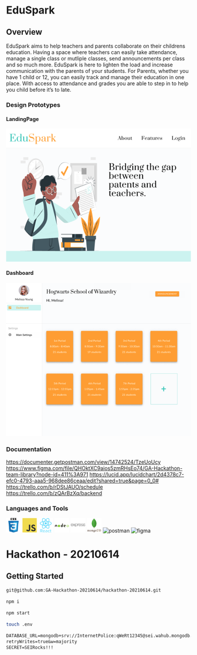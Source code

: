# EduSpark

## Overview 

EduSpark aims to help teachers and parents collaborate on their childrens education. 
Having a space where teachers can easily take attendance, manage a single class or mutliple classes, send announcements per class and so much more. EduSpark is here to lighten the load and increase communication with the parents of your students.
For Parents, whether you have 1 child or 12, you can easily track and manage their education in one place. With access to attendance and grades you are able to step in to help you child before it’s to late.

### Design Prototypes

#### LandingPage
![Landing Page](src/images/LandingPage.png)

#### Dashboard
![Dashboard](src/images/Dashboard.png)

### Documentation

https://documenter.getpostman.com/view/14742524/TzeUoUcy
https://www.figma.com/file/QHOktXC9aios5zmRHsEo74/GA-Hackathon-team-library?node-id=411%3A971
https://lucid.app/lucidchart/2d4378c7-efc0-4793-aaa5-968dee86ceaa/edit?shared=true&page=0_0#
https://trello.com/b/rDStJAUO/schedule
https://trello.com/b/zQArBzXq/backend

### Languages and Tools

<p align="left"> 
    <img src="https://raw.githubusercontent.com/devicons/devicon/master/icons/css3/css3-original-wordmark.svg" alt="css3" width="40" height="40"/>
    <img src="https://raw.githubusercontent.com/devicons/devicon/master/icons/javascript/javascript-original.svg" alt="javascript" width="40" height="40"/>
    <img src="https://raw.githubusercontent.com/devicons/devicon/master/icons/react/react-original-wordmark.svg" alt="react" width="40" height="40"/>
    <img src="https://raw.githubusercontent.com/devicons/devicon/master/icons/nodejs/nodejs-original-wordmark.svg" alt="nodejs" width="40" height="40"/> 
    <img src="https://raw.githubusercontent.com/devicons/devicon/master/icons/express/express-original-wordmark.svg" alt="express" width="40" height="40"/>
    <img src="https://raw.githubusercontent.com/devicons/devicon/master/icons/mongodb/mongodb-original-wordmark.svg" alt="mongodb" width="40" height="40"/>
     <img src="https://www.vectorlogo.zone/logos/getpostman/getpostman-icon.svg" alt="postman" width="40" height="40"/>
    <img src="https://www.vectorlogo.zone/logos/figma/figma-icon.svg" alt="figma" width="40" height="40"/>
</p>

# Hackathon - 20210614

## Getting Started

```zsh
git@github.com:GA-Hackathon-20210614/hackathon-20210614.git
```

```zsh
npm i
```

```zsh
npm start
```

```zsh
touch .env
```

```env
DATABASE_URL=mongodb+srv://InternetPolice:qWeRt12345@sei.wahub.mongodb.net/hackathon?retryWrites=true&w=majority
SECRET=SEIRocks!!!
```
